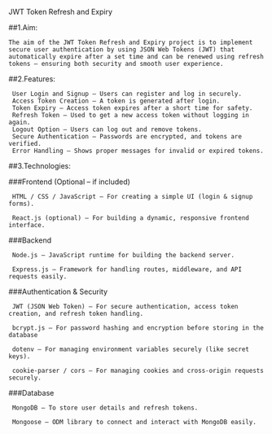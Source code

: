 
JWT Token Refresh and Expiry


##1.Aim:


    The aim of the JWT Token Refresh and Expiry project is to implement secure user authentication by using JSON Web Tokens (JWT) that automatically expire after a set time and can be renewed using refresh tokens — ensuring both security and smooth user experience.

   
##2.Features:


     User Login and Signup – Users can register and log in securely.
     Access Token Creation – A token is generated after login.
     Token Expiry – Access token expires after a short time for safety.
     Refresh Token – Used to get a new access token without logging in again.
     Logout Option – Users can log out and remove tokens.
     Secure Authentication – Passwords are encrypted, and tokens are verified.
     Error Handling – Shows proper messages for invalid or expired tokens.
   

##3.Technologies:


   ###Frontend (Optional – if included)
   
     HTML / CSS / JavaScript – For creating a simple UI (login & signup forms).
     
     React.js (optional) – For building a dynamic, responsive frontend interface.
     
  ###Backend
  
     Node.js – JavaScript runtime for building the backend server.
     
     Express.js – Framework for handling routes, middleware, and API requests easily.
     
  ###Authentication & Security
  
     JWT (JSON Web Token) – For secure authentication, access token creation, and refresh token handling.
     
     bcrypt.js – For password hashing and encryption before storing in the database
     
     dotenv – For managing environment variables securely (like secret keys).
     
     cookie-parser / cors – For managing cookies and cross-origin requests securely.
     
  ###Database
  
     MongoDB – To store user details and refresh tokens.
     
     Mongoose – ODM library to connect and interact with MongoDB easily.
     

